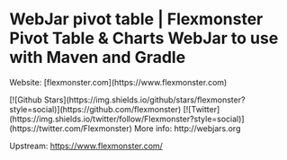 # WebJar pivot table | Flexmonster Pivot Table & Charts WebJar to use with Maven and Gradle

<p>Website: [flexmonster.com](https://www.flexmonster.com)</p>
[![Github Stars](https://img.shields.io/github/stars/flexmonster?style=social)](https://github.com/flexmonster) [![Twitter](https://img.shields.io/twitter/follow/Flexmonster?style=social)](https://twitter.com/Flexmonster)
More info: http://webjars.org

Upstream: https://www.flexmonster.com/
